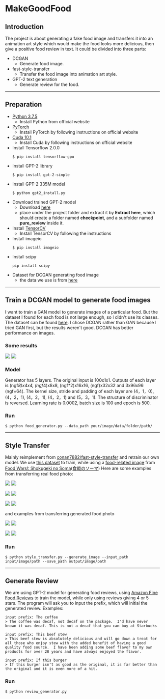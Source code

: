 # MakeGoodFood

## Introduction

The project is about generating a fake food image and transfers it into an animation art style which would make the food looks more delicious, then give a positive food review in text.
It could be divided into three parts:
 - DCGAN
     - Generate food image.
 - fast-style-transfer
     - Transfer the food image into animation art style.
 - GPT-2 text generation
     - Generate review for the food.
---

## Preparation

 - [Python 3.7.5](https://www.python.org/downloads/release/python-375/)
     - Install Python from official website
 - [PyTorch](https://pytorch.org/get-started/locally/)
     - Install PyTorch by following instructions on official website
 - [Cuda 10.1](https://developer.nvidia.com/cuda-10.1-download-archive-base)
     - Install Cuda by following instructions on official website
 - Install Tensorflow 2.0.0
    ```
    $ pip install tensorflow-gpu
    ```
 - Install GPT-2 library
    ```
    $ pip install gpt-2-simple
    ```
 - Install GPT-2 335M model
    ```
    $ python gpt2_install.py
    ```
 - Download trained GPT-2 model
     - Download [here](https://drive.google.com/file/d/1-CIlewaAqMTwT01UEJnjkTgyjpZC7OKd/view?usp=sharing)
     - place under the project folder and extract it by **Extract here**, which should create a folder named **checkpoint**, and a subfolder named **pure_review** inside it.
 - Install [TensorCV](https://github.com/conan7882/DeepVision-tensorflow)
     - Install TensorCV by following the instructions
 - Install imageio
    ```
    $ pip install imageio
     ```
 - Install scipy
     ```
    pip install scipy
    ```
 - Dataset for DCGAN generating food image
     - the data we use is from [here](https://github.com/karansikka1/iFood_2019)


---

## Train a DCGAN model to generate food images

I want to train a GAN model to generate images of a particular food. But the dataset I found for each food is not large enough, so I didn't use its classes. The dataset can be found [here]( https://github.com/karansikka1/iFood_2019).
I chose DCGAN rather than GAN because I tried GAN first, but the results weren't good. DCGAN has better performance on images.
### Some results
![](https://i.imgur.com/O6AHwBj.png)  ![](https://i.imgur.com/gWPR1r6.png)

### Model
Generator has 5 layers. The original input is 100x1x1. Outputs of each layer is (ngf*8)x4x4, (ngf*4)x8x8, (ngf*2)x16x16, (ngf)x32x32 and 3x96x96 (ngf=64). The kernel size, stride and padding of each layer are (4，1，0), (4，2，1), (4，2，1), (4，2，1) and (5，3，1). The structure of discriminator is reversed. Learning rate is 0.0002, batch size is 100 and epoch is 500.

### Run
```
$ python food_generator.py --data_path your/image/data/folder/path/
```
---

## Style Transfer
Mainly reimplement from [conan7882/fast-style-transfer](https://github.com/conan7882/fast-style-transfer) and retrain our own model.
We use [this dataset](https://www.kaggle.com/vermaavi/food11) to train, while using a [food-related image](https://i.imgur.com/3NfhbhW.jpg) from [Food Wars!: Shokugeki no Soma](https://en.wikipedia.org/wiki/Food_Wars!:_Shokugeki_no_Soma)([食戟のソーマ](https://ja.wikipedia.org/wiki/%E9%A3%9F%E6%88%9F%E3%81%AE%E3%82%BD%E3%83%BC%E3%83%9E))
Here are some examples from transferring real food photo:

![](https://i.imgur.com/I0Tvi0W.png) ![](https://i.imgur.com/JiEC3ll.png)

![](https://i.imgur.com/WYI0IPK.png) ![](https://i.imgur.com/dq4uWYZ.png)

![](https://i.imgur.com/NmzFb4w.png) ![](https://i.imgur.com/JXcscvy.png)

and examples from transferring generated food photo

![](https://i.imgur.com/O6AHwBj.png) ![](https://i.imgur.com/vo7OgWO.png)

![](https://i.imgur.com/gWPR1r6.png) ![](https://i.imgur.com/itoUG6m.png)

### Run
```
$ python style_transfer.py --generate_image --input_path input/image/path --save_path output/image/path
```
---

## Generate Review

We are using GPT-2 model for generating food reviews, using [Amazon Fine Food Reviews](https://www.kaggle.com/snap/amazon-fine-food-reviews) to train the model, while only using reviews giving 4 or 5 stars.
The program will ask you to input the prefix, which will initial the generated review.
Examples:

```
input prefix: The coffee
> The coffee was decaf, not decaf on the package.  I'd have never known it was decaf. This is not a decaf that you can buy at Starbucks

input prefix: This beef stew
> This beef stew is absolutely delicious and will go down a treat for all those who enjoy stew with the added benefit of having a good quality food source.  I have been adding some beef flavor to my own products for over 20 years and have always enjoyed the flavor.

input prefix: If this burger
> If this burger isn't as good as the original, it is far better than the original and it is even more of a hit.
```

### Run
```
$ python review_generator.py
```
